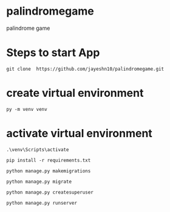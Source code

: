 # palindromegame
palindrome game
# Steps to start App
```
git clone  https://github.com/jayeshn10/palindromegame.git
```
# create virtual environment
```
py -m venv venv
```
# activate virtual environment
```
.\venv\Scripts\activate
```
```
pip install -r requirements.txt
```
```
python manage.py makemigrations
```
```
python manage.py migrate
```
```
python manage.py createsuperuser
```
```
python manage.py runserver
```
